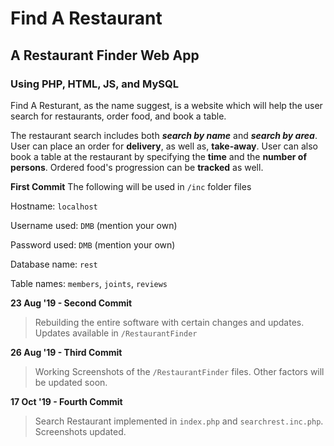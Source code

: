 # Find A Restaurant
## A Restaurant Finder Web App
### Using PHP, HTML, JS, and MySQL
Find A Resturant, as the name suggest, is a website which will help the user search for restaurants, order food, and book a table.

The restaurant search includes both ***search by name*** and ***search by area***.
User can place an order for **delivery**, as well as, **take-away**.
User can also book a table at the restaurant by specifying the **time** and the **number of persons**.
Ordered food's progression can be **tracked** as well.

**First Commit**
The following will be used in `/inc` folder files

Hostname: `localhost`

Username used: `DMB` (mention your own)

Password used: `DMB` (mention your own)

Database name: `rest`

Table names: `members`, `joints`, `reviews`

**23 Aug '19 - Second Commit**
> Rebuilding the entire software with certain changes and updates. Updates available in `/RestaurantFinder`

**26 Aug '19 - Third Commit**
> Working Screenshots of the `/RestaurantFinder` files. Other factors will be updated soon.

**17 Oct '19 - Fourth Commit**
> Search Restaurant implemented in `index.php` and `searchrest.inc.php`. Screenshots updated.